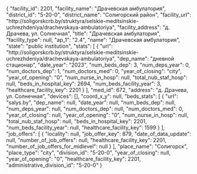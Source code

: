 {
    "facility_id": 2201,
    "facility_name": "Драчевская амбулатория",
    "district_id": "5-20-0",
    "district_name": "Солигорский район",
    "facility_url": "http:\/\/soligorskcrb.by\/struktyra\/selskie-meditsinskie-uchrezhdeniya\/drachevskaya-ambulatoriya",
    "facility_address": "д. Драчева, ул. Солнечная",
    "title": "Драчевская амбулатория",
    "facility_type": null,
    "ap_1": "2.4",
    "name": "Драчевская амбулатория",
    "state": "public institution",
    "stats": [
        {
            "url": "http:\/\/soligorskcrb.by\/struktyra\/selskie-meditsinskie-uchrezhdeniya\/drachevskaya-ambulatoriya",
            "dep_name": "дневной стационар",
            "date_year": "2023",
            "num_beds_dep": 3,
            "num_deps_year": 0,
            "num_doctors_dep": 1,
            "num_doctors_med": 0,
            "year_of_closing": "city",
            "year_of_opening": "0",
            "num_nurse_in_hosp": null,
            "total_nub_staf_hosp": null,
            "beds_in_hospital_key": 2694,
            "num_beds_facility_year": 3,
            "healthcare_facility_key": 2201
        }
    ],
    "med_id": 672,
    "address": "д. Драчева, ул. Солнечная",
    "devices": [],
    "coord_x_y": null,
    "beds_stats": [
        {
            "url": "salys.by",
            "dep_name": null,
            "date_year": null,
            "num_beds_dep": null,
            "num_deps_year": null,
            "num_doctors_dep": null,
            "num_doctors_med": 0,
            "year_of_closing": null,
            "year_of_opening": "0",
            "num_nurse_in_hosp": null,
            "total_nub_staf_hosp": null,
            "beds_in_hospital_key": 2201,
            "num_beds_facility_year": null,
            "healthcare_facility_key": 1599
        }
    ],
    "job_offers": [
        {
            "locality": null,
            "job_offer_key": 879,
            "date_of_data_update": null,
            "number_of_job_offers": null,
            "healthcare_facility_key": 2201,
            "number_of_job_offers_for_midlevel": null
        }
    ],
    "place_name": "Солигорск",
    "place_type": "city",
    "division_id": "5-20-0",
    "year_of_closing": null,
    "year_of_opening": "0",
    "healthcare_facility_key": 2201,
    "administrative_division_id": "5-20-0"
}